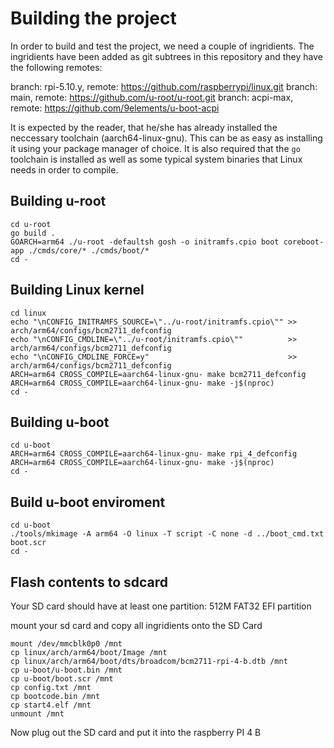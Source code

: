 # Building the project

In order to build and test the project, we need a couple of ingridients.
The ingridients have been added as git subtrees in this repository and they have the following remotes:

branch: rpi-5.10.y, remote: https://github.com/raspberrypi/linux.git
branch: main,       remote: https://github.com/u-root/u-root.git
branch: acpi-max,   remote: https://github.com/9elements/u-boot-acpi

It is expected by the reader, that he/she has already installed the neccessary toolchain (aarch64-linux-gnu).
This can be as easy as installing it using your package manager of choice.
It is also required that the `go` toolchain is installed as well as some typical system binaries that Linux needs in order to compile.

## Building u-root
```
cd u-root
go build .
GOARCH=arm64 ./u-root -defaultsh gosh -o initramfs.cpio boot coreboot-app ./cmds/core/* ./cmds/boot/*
cd -
```

## Building Linux kernel

```
cd linux
echo "\nCONFIG_INITRAMFS_SOURCE=\"../u-root/initramfs.cpio\"" >> arch/arm64/configs/bcm2711_defconfig
echo "\nCONFIG_CMDLINE=\"../u-root/initramfs.cpio\""          >> arch/arm64/configs/bcm2711_defconfig
echo "\nCONFIG_CMDLINE_FORCE=y"                               >> arch/arm64/configs/bcm2711_defconfig
ARCH=arm64 CROSS_COMPILE=aarch64-linux-gnu- make bcm2711_defconfig
ARCH=arm64 CROSS_COMPILE=aarch64-linux-gnu- make -j$(nproc)
cd -
```

## Building u-boot

```
cd u-boot
ARCH=arm64 CROSS_COMPILE=aarch64-linux-gnu- make rpi_4_defconfig
ARCH=arm64 CROSS_COMPILE=aarch64-linux-gnu- make -j$(nproc)
cd -
```

## Build u-boot enviroment

```
cd u-boot
./tools/mkimage -A arm64 -O linux -T script -C none -d ../boot_cmd.txt boot.scr
cd -
```

## Flash contents to sdcard

Your SD card should have at least one partition:
512M FAT32 EFI partition

mount your sd card and copy all ingridients onto the SD Card
```
mount /dev/mmcblk0p0 /mnt
cp linux/arch/arm64/boot/Image /mnt
cp linux/arch/arm64/boot/dts/broadcom/bcm2711-rpi-4-b.dtb /mnt
cp u-boot/u-boot.bin /mnt
cp u-boot/boot.scr /mnt
cp config.txt /mnt
cp bootcode.bin /mnt
cp start4.elf /mnt
unmount /mnt
```

Now plug out the SD card and put it into the raspberry PI 4 B
